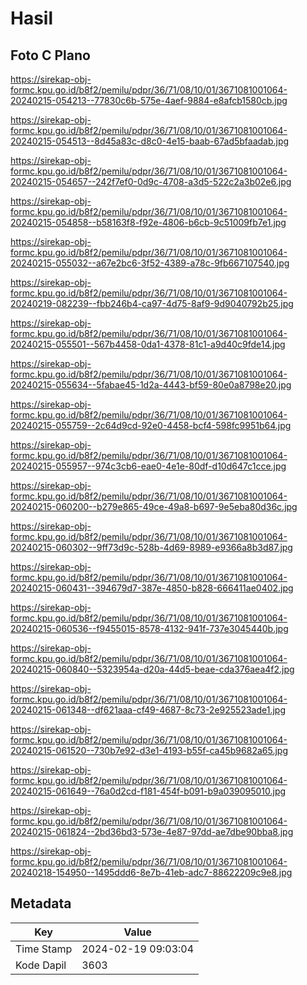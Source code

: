 # Hasil

## Foto C Plano

https://sirekap-obj-formc.kpu.go.id/b8f2/pemilu/pdpr/36/71/08/10/01/3671081001064-20240215-054213--77830c6b-575e-4aef-9884-e8afcb1580cb.jpg

https://sirekap-obj-formc.kpu.go.id/b8f2/pemilu/pdpr/36/71/08/10/01/3671081001064-20240215-054513--8d45a83c-d8c0-4e15-baab-67ad5bfaadab.jpg

https://sirekap-obj-formc.kpu.go.id/b8f2/pemilu/pdpr/36/71/08/10/01/3671081001064-20240215-054657--242f7ef0-0d9c-4708-a3d5-522c2a3b02e6.jpg

https://sirekap-obj-formc.kpu.go.id/b8f2/pemilu/pdpr/36/71/08/10/01/3671081001064-20240215-054858--b58163f8-f92e-4806-b6cb-9c51009fb7e1.jpg

https://sirekap-obj-formc.kpu.go.id/b8f2/pemilu/pdpr/36/71/08/10/01/3671081001064-20240215-055032--a67e2bc6-3f52-4389-a78c-9fb667107540.jpg

https://sirekap-obj-formc.kpu.go.id/b8f2/pemilu/pdpr/36/71/08/10/01/3671081001064-20240219-082239--fbb246b4-ca97-4d75-8af9-9d9040792b25.jpg

https://sirekap-obj-formc.kpu.go.id/b8f2/pemilu/pdpr/36/71/08/10/01/3671081001064-20240215-055501--567b4458-0da1-4378-81c1-a9d40c9fde14.jpg

https://sirekap-obj-formc.kpu.go.id/b8f2/pemilu/pdpr/36/71/08/10/01/3671081001064-20240215-055634--5fabae45-1d2a-4443-bf59-80e0a8798e20.jpg

https://sirekap-obj-formc.kpu.go.id/b8f2/pemilu/pdpr/36/71/08/10/01/3671081001064-20240215-055759--2c64d9cd-92e0-4458-bcf4-598fc9951b64.jpg

https://sirekap-obj-formc.kpu.go.id/b8f2/pemilu/pdpr/36/71/08/10/01/3671081001064-20240215-055957--974c3cb6-eae0-4e1e-80df-d10d647c1cce.jpg

https://sirekap-obj-formc.kpu.go.id/b8f2/pemilu/pdpr/36/71/08/10/01/3671081001064-20240215-060200--b279e865-49ce-49a8-b697-9e5eba80d36c.jpg

https://sirekap-obj-formc.kpu.go.id/b8f2/pemilu/pdpr/36/71/08/10/01/3671081001064-20240215-060302--9ff73d9c-528b-4d69-8989-e9366a8b3d87.jpg

https://sirekap-obj-formc.kpu.go.id/b8f2/pemilu/pdpr/36/71/08/10/01/3671081001064-20240215-060431--394679d7-387e-4850-b828-666411ae0402.jpg

https://sirekap-obj-formc.kpu.go.id/b8f2/pemilu/pdpr/36/71/08/10/01/3671081001064-20240215-060536--f9455015-8578-4132-941f-737e3045440b.jpg

https://sirekap-obj-formc.kpu.go.id/b8f2/pemilu/pdpr/36/71/08/10/01/3671081001064-20240215-060840--5323954a-d20a-44d5-beae-cda376aea4f2.jpg

https://sirekap-obj-formc.kpu.go.id/b8f2/pemilu/pdpr/36/71/08/10/01/3671081001064-20240215-061348--df621aaa-cf49-4687-8c73-2e925523ade1.jpg

https://sirekap-obj-formc.kpu.go.id/b8f2/pemilu/pdpr/36/71/08/10/01/3671081001064-20240215-061520--730b7e92-d3e1-4193-b55f-ca45b9682a65.jpg

https://sirekap-obj-formc.kpu.go.id/b8f2/pemilu/pdpr/36/71/08/10/01/3671081001064-20240215-061649--76a0d2cd-f181-454f-b091-b9a039095010.jpg

https://sirekap-obj-formc.kpu.go.id/b8f2/pemilu/pdpr/36/71/08/10/01/3671081001064-20240215-061824--2bd36bd3-573e-4e87-97dd-ae7dbe90bba8.jpg

https://sirekap-obj-formc.kpu.go.id/b8f2/pemilu/pdpr/36/71/08/10/01/3671081001064-20240218-154950--1495ddd6-8e7b-41eb-adc7-88622209c9e8.jpg


## Metadata

| Key        | Value               |
| ---------- | ------------------- |
| Time Stamp | 2024-02-19 09:03:04 |
| Kode Dapil | 3603                |



